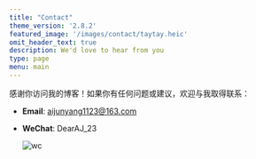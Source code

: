 ```yaml
---
title: "Contact"
theme_version: '2.8.2'
featured_image: '/images/contact/taytay.heic'
omit_header_text: true
description: We'd love to hear from you
type: page
menu: main
---
```


感谢你访问我的博客！如果你有任何问题或建议，欢迎与我取得联系：

+ **Email**: aijunyang1123@163.com

+ **WeChat**: DearAJ_23

  ![wc](/images/contact/wechat.jpg?width=10&height=10)

